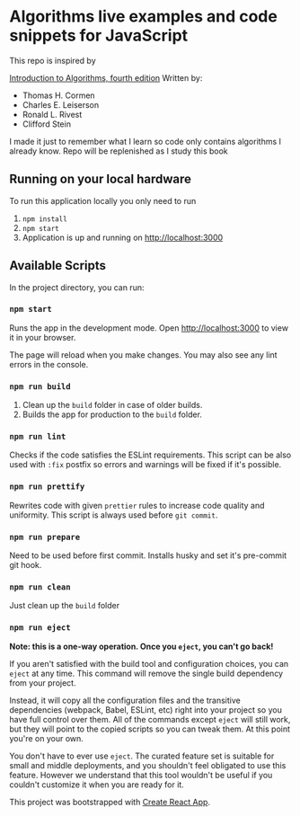 # Algorithms live examples and code snippets for JavaScript

This repo is inspired by

[Introduction to Algorithms, fourth edition](http://mitpress.mit.edu/9780262367509/introduction-to-algorithms/)
Written by:
- Thomas H. Cormen
- Charles E. Leiserson
- Ronald L. Rivest
- Clifford Stein

I made it just to remember what I learn so code only contains algorithms I already
know. Repo will be replenished as I study this book

## Running on your local hardware

To run this application locally you only need to run
1. `npm install`
2. `npm start`
3. Application is up and running on [http://localhost:3000](http://localhost:3000)

## Available Scripts

In the project directory, you can run:

### `npm start`

Runs the app in the development mode.
Open [http://localhost:3000](http://localhost:3000) to view it in your browser.

The page will reload when you make changes.
You may also see any lint errors in the console.

### `npm run build`

1. Clean up the `build` folder in case of older builds.
2. Builds the app for production to the `build` folder.

### `npm run lint`

Checks if the code satisfies the ESLint requirements.
This script can be also used with `:fix` postfix so errors and
warnings will be fixed if it's possible.

### `npm run prettify`

Rewrites code with given `prettier` rules to increase code quality and uniformity.
This script is always used before `git commit`.

### `npm run prepare`

Need to be used before first commit. Installs husky and set it's pre-commit git hook.

### `npm run clean`

Just clean up the `build` folder

### `npm run eject`

**Note: this is a one-way operation. Once you `eject`, you can't go back!**

If you aren't satisfied with the build tool and configuration choices, you can `eject` at any time. This command will remove the single build dependency from your project.

Instead, it will copy all the configuration files and the transitive dependencies (webpack, Babel, ESLint, etc) right into your project so you have full control over them. All of the commands except `eject` will still work, but they will point to the copied scripts so you can tweak them. At this point you're on your own.

You don't have to ever use `eject`. The curated feature set is suitable for small and middle deployments, and you shouldn't feel obligated to use this feature. However we understand that this tool wouldn't be useful if you couldn't customize it when you are ready for it.


This project was bootstrapped with [Create React App](https://github.com/facebook/create-react-app).